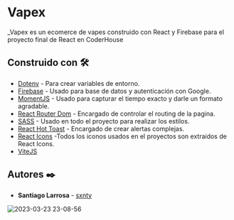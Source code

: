 # Vapex

_Vapex es un ecomerce de vapes construido con React y Firebase para el proyecto final de React en CoderHouse

## Construido con 🛠️


* [Dotenv](https://www.npmjs.com/package/dotenv) - Para crear variables de entorno.
* [Firebase](https://firebase.google.com/) - Usado para base de datos y autenticación con Google.
* [MomentJS](https://momentjs.com/) - Usado para capturar el tiempo exacto y darle un formato agradable.
* [React Router Dom](https://reactrouter.com/en/main) - Encargado de controlar el routing de la pagina.
* [SASS](https://sass-lang.com/) - Usado en todo el proyecto para realizar los estilos.
* [React Hot Toast](https://react-hot-toast.com/) - Encargado de crear alertas complejas.
* [React Icons](https://react-icons.github.io/react-icons/) -Todos los iconos usados en el proyectos son extraidos de React Icons.
* [ViteJS](https://vitejs.dev/)


## Autores ✒️

* **Santiago Larrosa** - [sxnty](https://github.com/Sxnty)



![2023-03-23 23-08-56](https://user-images.githubusercontent.com/48889390/227406970-cefecfb4-b5e4-4ac5-a30e-8326ac859d22.gif)

